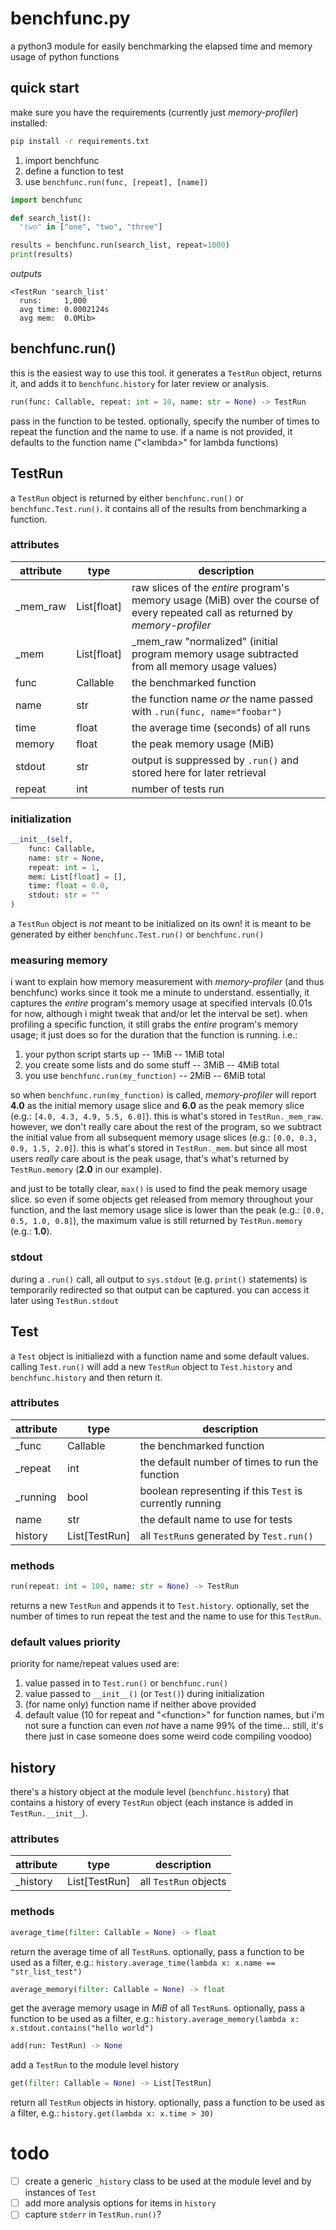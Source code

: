 benchfunc.py
===

a python3 module for easily benchmarking the elapsed time and memory usage of python functions


## quick start
make sure you have the requirements (currently just *memory-profiler*) installed:

```sh
pip install -r requirements.txt
```

1. import benchfunc
2. define a function to test
3. use `benchfunc.run(func, [repeat], [name])`

```python
import benchfunc

def search_list():
  "two" in ["one", "two", "three"]

results = benchfunc.run(search_list, repeat=1000)
print(results)
```
*outputs*
```
<TestRun 'search_list'
  runs:     1,000
  avg time: 0.0002124s
  avg mem:  0.0Mib>
```

## benchfunc.run()
this is the easiest way to use this tool. it generates a `TestRun` object, returns it, and adds it to `benchfunc.history` for later review or analysis.

```python
run(func: Callable, repeat: int = 10, name: str = None) -> TestRun
```
pass in the function to be tested. optionally, specify the number of times to repeat the function and the name to use. if a name is not provided, it defaults to the function name ("&lt;lambda>" for lambda functions)

## TestRun
a `TestRun` object is returned by either `benchfunc.run()` or `benchfunc.Test.run()`. it contains all of the results from benchmarking a function.

### attributes
| attribute | type | description |
| --------- | ---- | ----------- |
| _mem_raw  | List[float] | raw slices of the *entire* program's memory usage (MiB) over the course of every repeated call as returned by *memory-profiler* |
| _mem      | List[float] | _mem_raw "normalized" (initial program memory usage subtracted from all memory usage values) |
| func      | Callable    | the benchmarked function | 
| name      | str         | the function name *or* the name passed with `.run(func, name="foobar")` |
| time      | float       | the average time (seconds) of all runs |
| memory    | float       | the peak memory usage (MiB) |
| stdout    | str         | output is suppressed by `.run()` and stored here for later retrieval |
| repeat    | int         | number of tests run |

### initialization
```python
__init__(self,
    func: Callable,
    name: str = None,
    repeat: int = 1,
    mem: List[float] = [],
    time: float = 0.0,
    stdout: str = ""
)
```

a `TestRun` object is *not* meant to be initialized on its own! it is meant to be generated by either `benchfunc.Test.run()` or `benchfunc.run()`

### measuring memory
i want to explain how memory measurement with *memory-profiler* (and thus benchfunc) works since it took me a minute to understand. essentially, it captures the *entire* program's memory usage at specified intervals (0.01s for now, although i might tweak that and/or let the interval be set). when profiling a specific function, it still grabs the *entire* program's memory usage; it just does so for the duration that the function is running. i.e.:

1. your python script starts up -- 1MiB -- 1MiB total
2. you create some lists and do some stuff -- 3MiB -- 4MiB total
3. you use `benchfunc.run(my_function)` -- 2MiB -- 6MiB total

so when `benchfunc.run(my_function)` is called, *memory-profiler* will report **4.0** as the initial memory usage slice and **6.0** as the peak memory slice (e.g.: `[4.0, 4.3, 4.9, 5.5, 6.0]`). this is what's stored in `TestRun._mem_raw`. however, we don't really care about the rest of the program, so we subtract the initial value from all subsequent memory usage slices (e.g.: `[0.0, 0.3, 0.9, 1.5, 2.0]`). this is what's stored in `TestRun._mem`. but since all most users *really* care about is the peak usage, that's what's returned by `TestRun.memory` (**2.0** in our example).

and just to be totally clear, `max()` is used to find the peak memory usage slice. so even if some objects get released from memory throughout your function, and the last memory usage slice is lower than the peak (e.g.: `[0.0, 0.5, 1.0, 0.8]`), the maximum value is still returned by `TestRun.memory` (e.g.: **1.0**).

### stdout
during a `.run()` call, all output to `sys.stdout` (e.g. `print()` statements) is temporarily redirected so that output can be captured. you can access it later using `TestRun.stdout`

## Test

a `Test` object is initialiezd with a function name and some default values. calling `Test.run()` will add a new `TestRun` object to `Test.history` and `benchfunc.history` and then return it.

### attributes
| attribute | type | description |
| --------- | ---- | ----------- |
| _func     | Callable      | the benchmarked function |
| _repeat   | int           | the default number of times to run the function |
| _running  | bool          | boolean representing if this `Test` is currently running |
| name      | str           | the default name to use for tests |
| history   | List[TestRun] | all `TestRun`s generated by `Test.run()` |

### methods
```python
run(repeat: int = 100, name: str = None) -> TestRun
```
returns a new `TestRun` and appends it to `Test.history`. optionally, set the number of times to run repeat the test and the name to use for this `TestRun`.

### default values priority
priority for name/repeat values used are:

1. value passed in to `Test.run()` or `benchfunc.run()`
2. value passed to `__init__()` (or `Test()`) during initialization
3. (for name only) function name if neither above provided
4. default value (10 for repeat and "&lt;function>" for function names, but i'm not sure a function can even *not* have a name 99% of the time... still, it's there just in case someone does some weird code compiling voodoo)

## history
there's a history object at the module level (`benchfunc.history`) that contains a history of every `TestRun` object (each instance is added in `TestRun.__init__`).

### attributes
| attribute | type | description |
| --------- | ---- | ----------- |
| _history  | List[TestRun] | all `TestRun` objects |

### methods
```python
average_time(filter: Callable = None) -> float
```
return the average time of all `TestRun`s. optionally, pass a function to be used as a filter, e.g.: `history.average_time(lambda x: x.name == "str_list_test")`

```python
average_memory(filter: Callable = None) -> float
```
get the average memory usage in *MiB* of all `TestRun`s. optionally, pass a function to be used as a filter, e.g.: `history.average_memory(lambda x: x.stdout.contains("hello world")`

```python
add(run: TestRun) -> None
```
add a `TestRun` to the module level history

```python
get(filter: Callable = None) -> List[TestRun]
```
return all `TestRun` objects in history. optionally, pass a function to be used as a filter, e.g.: `history.get(lambda x: x.time > 30)`

# todo
- [ ] create a generic `_history` class to be used at the module level and by instances of `Test`
- [ ] add more analysis options for items in `history`
- [ ] capture `stderr` in `TestRun.run()`?
